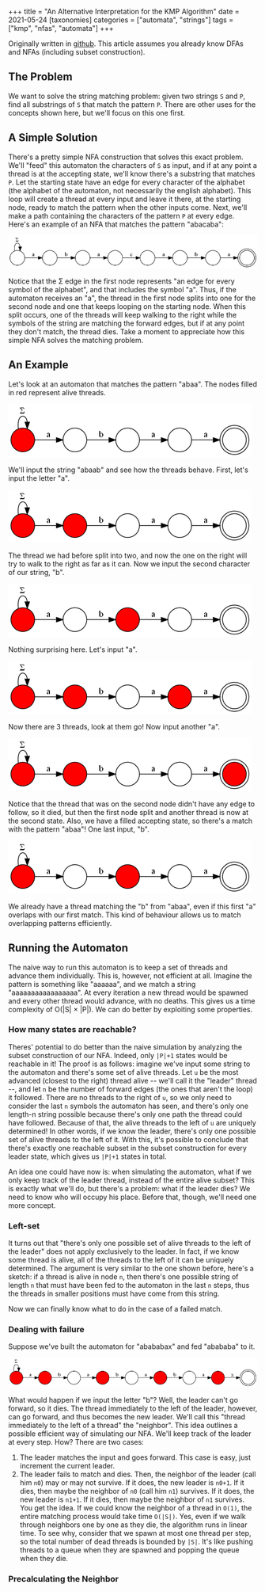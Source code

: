 +++
title = "An Alternative Interpretation for the KMP Algorithm"
date = 2021-05-24
[taxonomies]
categories = ["automata", "strings"]
tags = ["kmp", "nfas", "automata"]
+++

Originally written in [github](https://gist.github.com/LeoRiether/c61b7f709b7826f47bc67f0c5d0d9b6b).
This article assumes you already know DFAs and NFAs (including subset construction).

## The Problem
We want to solve the string matching problem: given two strings `S` and `P`, find all substrings of `S` that match the pattern `P`. There are other uses for the concepts shown here, but we'll focus on this one first.

## A Simple Solution
There's a pretty simple NFA construction that solves this exact problem. We'll "feed" this automaton the characters of `S` as input, and if at any point a thread is at the accepting state, we'll know there's a substring that matches `P`. Let the starting state have an edge for every character of the alphabet (the alphabet of the automaton, not necessarily the english alphabet). This loop will create a thread at every input and leave it there, at the starting node, ready to match the pattern when the other inputs come. Next, we'll make a path containing the characters of the pattern `P` at every edge. Here's an example of an NFA that matches the pattern "abacaba":

![abacabautomaton](images/example.png)

Notice that the Σ edge in the first node represents "an edge for every symbol of the alphabet", and that includes the symbol "a". Thus, if the automaton receives an "a", the thread in the first node splits into one for the second node and one that keeps looping on the starting node. When this split occurs, one of the threads will keep walking to the right while the symbols of the string are matching the forward edges, but if at any point they don't match, the thread dies. Take a moment to appreciate how this simple NFA solves the matching problem.

## An Example
Let's look at an automaton that matches the pattern "abaa". The nodes filled in red represent alive threads. 

![abaa](images/abaa.png)

We'll input the string "abaab" and see how the threads behave. First, let's input the letter "a".

![abaa1](images/abaa1.png)

The thread we had before split into two, and now the one on the right will try to walk to the right as far as it can. Now we input the second character of our string, "b".

![abaa2](images/abaa2.png)

Nothing surprising here. Let's input "a".

![abaa3](images/abaa3.png)

Now there are 3 threads, look at them go! Now input another "a".

![abaa4](images/abaa4.png)

Notice that the thread that was on the second node didn't have any edge to follow, so it died, but then the first node split and another thread is now at the second state. Also, we have a filled accepting state, so there's a match with the pattern "abaa"! One last input, "b".

![abaa5](images/abaa5.png)

We already have a thread matching the "b" from "abaa", even if this first "a" overlaps with our first match. This kind of behaviour allows us to match overlapping patterns efficiently.

## Running the Automaton
The naive way to run this automaton is to keep a set of threads and advance them individually. This is, however, not efficient at all. Imagine the pattern is something like "aaaaaa", and we match a string "aaaaaaaaaaaaaaaaa". At every iteration a new thread would be spawned and every other thread would advance, with no deaths. This gives us a time complexity of O(|S| × |P|). We can do better by exploiting some properties.

### How many states are reachable?
Theres' potential to do better than the naive simulation by analyzing the subset construction of our NFA. Indeed, only `|P|+1` states would be reachable in it! The proof is as follows: imagine we've input some string to the automaton and there's some set of alive threads. Let `u` be the most advanced (closest to the right) thread alive -- we'll call it the "leader" thread --, and let `n` be the number of forward edges (the ones that aren't the loop) it followed. There are no threads to the right of `u`, so we only need to consider the last `n` symbols the automaton has seen, and there's only one length-n string possible because there's only one path the thread could have followed. Because of that, the alive threads to the left of `u` are uniquely determined! In other words, if we know the leader, there's only one possible set of alive threads to the left of it. With this, it's possible to conclude that there's exactly one reachable subset in the subset construction for every leader state, which gives us `|P|+1` states in total.

An idea one could have now is: when simulating the automaton, what if we only keep track of the leader thread, instead of the entire alive subset? This is exactly what we'll do, but there's a problem: what if the leader dies? We need to know who will occupy his place. Before that, though, we'll need one more concept.

### Left-set
It turns out that "there's only one possible set of alive threads to the left of the leader" does not apply exclusively to the leader. In fact, if we know some thread is alive, all of the threads to the left of it can be uniquely determined. The argument is very similar to the one shown before, here's a sketch: if a thread is alive in node `n`, then there's one possible string of length `n` that must have been fed to the automaton in the last `n` steps, thus the threads in smaller positions must have come from this string.

Now we can finally know what to do in the case of a failed match.

### Dealing with failure
Suppose we've built the automaton for "abababax" and fed "abababa" to it. 

![abababax](images/abababa.png)

What would happen if we input the letter "b"? Well, the leader can't go forward, so it dies. The thread immediately to the left of the leader, however, can go forward, and thus becomes the new leader. We'll call this "thread immediately to the left of a thread" the "neighbor". This idea outlines a possible efficient way of simulating our NFA. We'll keep track of the leader at every step. How? There are two cases:
1. The leader matches the input and goes forward. This case is easy, just increment the current leader.
2. The leader fails to match and dies. Then, the neighbor of the leader (call him `n0`) may or may not survive. If it does, the new leader is `n0+1`. If it dies, then maybe the neighbor of `n0` (call him `n1`) survives. If it does, the new leader is `n1+1`. If it dies, then maybe the neighbor of `n1` survives. You get the idea. If we could know the neighbor of a thread in `O(1)`, the entire matching process would take time `O(|S|)`. Yes, even if we walk through neighbors one by one as they die, the algorithm runs in linear time. To see why, consider that we spawn at most one thread per step, so the total number of dead threads is bounded by `|S|`. It's like pushing threads to a queue when they are spawned and popping the queue when they die.

### Precalculating the Neighbor 
